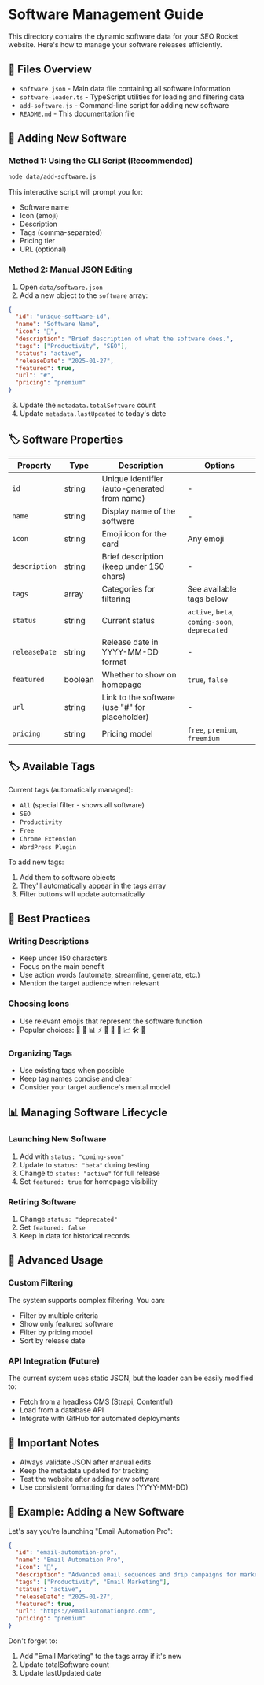 # Software Management Guide

This directory contains the dynamic software data for your SEO Rocket website. Here's how to manage your software releases efficiently.

## 📁 Files Overview

- `software.json` - Main data file containing all software information
- `software-loader.ts` - TypeScript utilities for loading and filtering data
- `add-software.js` - Command-line script for adding new software
- `README.md` - This documentation file

## 🚀 Adding New Software

### Method 1: Using the CLI Script (Recommended)

```bash
node data/add-software.js
```

This interactive script will prompt you for:
- Software name
- Icon (emoji)
- Description  
- Tags (comma-separated)
- Pricing tier
- URL (optional)

### Method 2: Manual JSON Editing

1. Open `data/software.json`
2. Add a new object to the `software` array:

```json
{
  "id": "unique-software-id",
  "name": "Software Name",
  "icon": "🎯",
  "description": "Brief description of what the software does.",
  "tags": ["Productivity", "SEO"],
  "status": "active",
  "releaseDate": "2025-01-27",
  "featured": true,
  "url": "#",
  "pricing": "premium"
}
```

3. Update the `metadata.totalSoftware` count
4. Update `metadata.lastUpdated` to today's date

## 🏷️ Software Properties

| Property | Type | Description | Options |
|----------|------|-------------|---------|
| `id` | string | Unique identifier (auto-generated from name) | - |
| `name` | string | Display name of the software | - |
| `icon` | string | Emoji icon for the card | Any emoji |
| `description` | string | Brief description (keep under 150 chars) | - |
| `tags` | array | Categories for filtering | See available tags below |
| `status` | string | Current status | `active`, `beta`, `coming-soon`, `deprecated` |
| `releaseDate` | string | Release date in YYYY-MM-DD format | - |
| `featured` | boolean | Whether to show on homepage | `true`, `false` |
| `url` | string | Link to the software (use "#" for placeholder) | - |
| `pricing` | string | Pricing model | `free`, `premium`, `freemium` |

## 🏷️ Available Tags

Current tags (automatically managed):
- `All` (special filter - shows all software)
- `SEO`
- `Productivity` 
- `Free`
- `Chrome Extension`
- `WordPress Plugin`

To add new tags:
1. Add them to software objects
2. They'll automatically appear in the tags array
3. Filter buttons will update automatically

## 🎯 Best Practices

### Writing Descriptions
- Keep under 150 characters
- Focus on the main benefit
- Use action words (automate, streamline, generate, etc.)
- Mention the target audience when relevant

### Choosing Icons
- Use relevant emojis that represent the software function
- Popular choices: 🚀 🎯 📊 ⚡ 🔗 📱 💬 📈 🛠️ 🎨

### Organizing Tags
- Use existing tags when possible
- Keep tag names concise and clear
- Consider your target audience's mental model

## 📊 Managing Software Lifecycle

### Launching New Software
1. Add with `status: "coming-soon"`
2. Update to `status: "beta"` during testing
3. Change to `status: "active"` for full release
4. Set `featured: true` for homepage visibility

### Retiring Software
1. Change `status: "deprecated"` 
2. Set `featured: false`
3. Keep in data for historical records

## 🔧 Advanced Usage

### Custom Filtering
The system supports complex filtering. You can:
- Filter by multiple criteria
- Show only featured software
- Filter by pricing model
- Sort by release date

### API Integration (Future)
The current system uses static JSON, but the loader can be easily modified to:
- Fetch from a headless CMS (Strapi, Contentful)
- Load from a database API
- Integrate with GitHub for automated deployments

## 🚨 Important Notes

- Always validate JSON after manual edits
- Keep the metadata updated for tracking
- Test the website after adding new software
- Use consistent formatting for dates (YYYY-MM-DD)

## 📝 Example: Adding a New Software

Let's say you're launching "Email Automation Pro":

```json
{
  "id": "email-automation-pro",
  "name": "Email Automation Pro", 
  "icon": "📧",
  "description": "Advanced email sequences and drip campaigns for marketing agencies with A/B testing.",
  "tags": ["Productivity", "Email Marketing"],
  "status": "active",
  "releaseDate": "2025-01-27",
  "featured": true,
  "url": "https://emailautomationpro.com",
  "pricing": "premium"
}
```

Don't forget to:
1. Add "Email Marketing" to the tags array if it's new
2. Update totalSoftware count
3. Update lastUpdated date 
